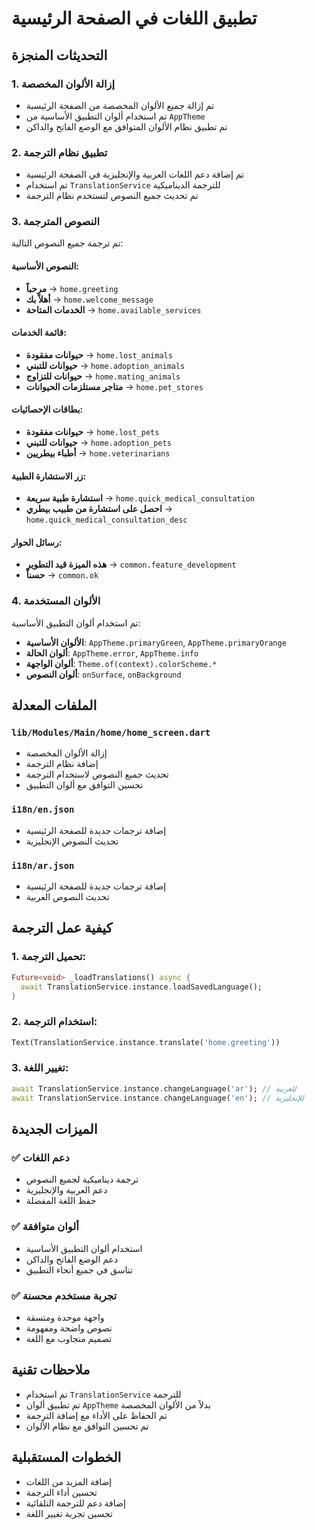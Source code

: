 # تطبيق اللغات في الصفحة الرئيسية

## التحديثات المنجزة

### 1. إزالة الألوان المخصصة
- تم إزالة جميع الألوان المخصصة من الصفحة الرئيسية
- تم استخدام ألوان التطبيق الأساسية من `AppTheme`
- تم تطبيق نظام الألوان المتوافق مع الوضع الفاتح والداكن

### 2. تطبيق نظام الترجمة
- تم إضافة دعم اللغات العربية والإنجليزية في الصفحة الرئيسية
- تم استخدام `TranslationService` للترجمة الديناميكية
- تم تحديث جميع النصوص لتستخدم نظام الترجمة

### 3. النصوص المترجمة
تم ترجمة جميع النصوص التالية:

#### النصوص الأساسية:
- **مرحباً** → `home.greeting`
- **أهلاً بك** → `home.welcome_message`
- **الخدمات المتاحة** → `home.available_services`

#### قائمة الخدمات:
- **حيوانات مفقودة** → `home.lost_animals`
- **حيوانات للتبني** → `home.adoption_animals`
- **حيوانات للتزاوج** → `home.mating_animals`
- **متاجر مستلزمات الحيوانات** → `home.pet_stores`

#### بطاقات الإحصائيات:
- **حيوانات مفقودة** → `home.lost_pets`
- **حيوانات للتبني** → `home.adoption_pets`
- **أطباء بيطريين** → `home.veterinarians`

#### زر الاستشارة الطبية:
- **استشارة طبية سريعة** → `home.quick_medical_consultation`
- **احصل على استشارة من طبيب بيطري** → `home.quick_medical_consultation_desc`

#### رسائل الحوار:
- **هذه الميزة قيد التطوير** → `common.feature_development`
- **حسناً** → `common.ok`

### 4. الألوان المستخدمة
تم استخدام ألوان التطبيق الأساسية:

- **الألوان الأساسية**: `AppTheme.primaryGreen`, `AppTheme.primaryOrange`
- **ألوان الحالة**: `AppTheme.error`, `AppTheme.info`
- **ألوان الواجهة**: `Theme.of(context).colorScheme.*`
- **ألوان النصوص**: `onSurface`, `onBackground`

## الملفات المعدلة

### `lib/Modules/Main/home/home_screen.dart`
- إزالة الألوان المخصصة
- إضافة نظام الترجمة
- تحديث جميع النصوص لاستخدام الترجمة
- تحسين التوافق مع ألوان التطبيق

### `i18n/en.json`
- إضافة ترجمات جديدة للصفحة الرئيسية
- تحديث النصوص الإنجليزية

### `i18n/ar.json`
- إضافة ترجمات جديدة للصفحة الرئيسية
- تحديث النصوص العربية

## كيفية عمل الترجمة

### 1. تحميل الترجمة:
```dart
Future<void> _loadTranslations() async {
  await TranslationService.instance.loadSavedLanguage();
}
```

### 2. استخدام الترجمة:
```dart
Text(TranslationService.instance.translate('home.greeting'))
```

### 3. تغيير اللغة:
```dart
await TranslationService.instance.changeLanguage('ar'); // للعربية
await TranslationService.instance.changeLanguage('en'); // للإنجليزية
```

## الميزات الجديدة

### ✅ **دعم اللغات**
- ترجمة ديناميكية لجميع النصوص
- دعم العربية والإنجليزية
- حفظ اللغة المفضلة

### ✅ **ألوان متوافقة**
- استخدام ألوان التطبيق الأساسية
- دعم الوضع الفاتح والداكن
- تناسق في جميع أنحاء التطبيق

### ✅ **تجربة مستخدم محسنة**
- واجهة موحدة ومتسقة
- نصوص واضحة ومفهومة
- تصميم متجاوب مع اللغة

## ملاحظات تقنية

- تم استخدام `TranslationService` للترجمة
- تم تطبيق ألوان `AppTheme` بدلاً من الألوان المخصصة
- تم الحفاظ على الأداء مع إضافة الترجمة
- تم تحسين التوافق مع نظام الألوان

## الخطوات المستقبلية

- إضافة المزيد من اللغات
- تحسين أداء الترجمة
- إضافة دعم للترجمة التلقائية
- تحسين تجربة تغيير اللغة 